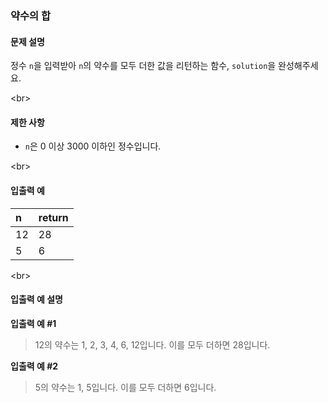 ### 약수의 합

#### 문제 설명

정수 `n`을 입력받아 `n`의 약수를 모두 더한 값을 리턴하는 함수, `solution`을 완성해주세요.

\<br\>

#### 제한 사항

  * `n`은 0 이상 3000 이하인 정수입니다.

\<br\>

#### 입출력 예

| n | return |
| :-- | :--- |
| 12 | 28 |
| 5 | 6 |

\<br\>

#### 입출력 예 설명

**입출력 예 \#1**

> 12의 약수는 1, 2, 3, 4, 6, 12입니다. 이를 모두 더하면 28입니다.

**입출력 예 \#2**

> 5의 약수는 1, 5입니다. 이를 모두 더하면 6입니다.
